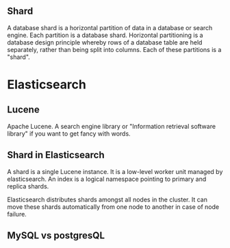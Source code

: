 ## Shard
A database shard is a horizontal partition of data in a database or search engine. Each partition is a database shard. Horizontal partitioning is a database design principle whereby rows of a database table are held separately, rather than being split into columns. Each of these partitions is a "shard".

# Elasticsearch

## Lucene 
Apache Lucene. A search engine library or "Information retrieval software library" if you want to get fancy with words.

## Shard in Elasticsearch
A shard is a single Lucene instance. It is a low-level worker unit managed by elasticsearch. An index is a logical namespace pointing to primary and replica shards. 

Elasticsearch distributes shards amongst all nodes in the cluster. It can move these shards automatically from one node to another in case of node failure. 

## MySQL vs postgresQL
